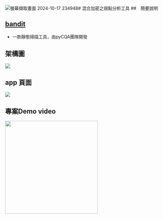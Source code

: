 ![螢幕擷取畫面 2024-10-17 234948](https://github.com/user-attachments/assets/b628e998-a367-4851-806b-640371823e57)# 混合加密之弱點分析工具
##　簡要說明
## [bandit](https://github.com/PyCQA/bandit)
* 一款靜態掃描工具，由pyCQA團隊開發
## 架構圖
![](https://github.com/user-attachments/assets/6334d82b-ff96-4098-a1ab-7ed3f976d5bc)


## app 頁面
![](https://github.com/user-attachments/assets/488b2ec3-f8e1-44f5-9d50-8b3837551cd3)
## 專案Demo video
[<img src="https://github.com/user-attachments/assets/6a2444e8-584f-410c-9588-20691e564573" width=300>](https://www.youtube.com/watch?v=2CQE7TCYNdA)



